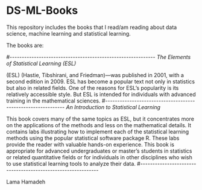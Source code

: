 # DS-ML-Books

This repository includes the books that I read/am reading about data science, machine learning and statistical learning.

The books are:

#------------------------------------------------------------
*The Elements of Statistical Learning (ESL)*

(ESL) (Hastie, Tibshirani, and Friedman)—was published in 2001, with a second edition in 2009. ESL has become a popular text not only in statistics but also in related fields. One of the reasons for ESL’s popularity is its relatively accessible style. But ESL is intended for individuals with advanced training in the mathematical sciences.
#-------------------------------------------------------------
*An Introduction to Statistical Learning*

This book covers many of the same topics as ESL, but it concentrates more on the applications of the methods and less on the mathematical details. It contains labs illustrating how to implement each of the statistical learning methods using the popular statistical software package R. These labs provide the reader with valuable hands-on experience. This book is appropriate for advanced undergraduates or master’s students in statistics or related quantitative fields or for individuals in other disciplines who wish to use statistical learning tools to analyze their data.
#-------------------------------------------------------------






















Lama Hamadeh
